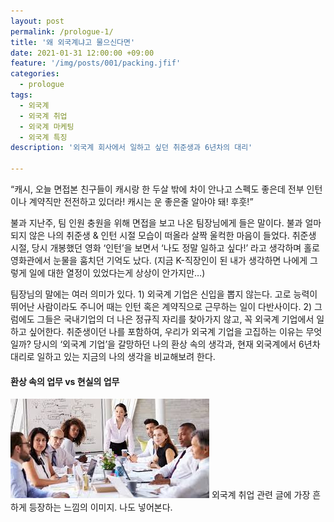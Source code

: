 ```yaml
---
layout: post
permalink: /prologue-1/
title: '왜 외국계냐고 물으신다면'
date: 2021-01-31 12:00:00 +09:00
feature: '/img/posts/001/packing.jfif'
categories:
  - prologue
tags:
  - 외국계
  - 외국계 취업
  - 외국계 마케팅
  - 외국계 특징
description: '외국계 회사에서 일하고 싶던 취준생과 6년차의 대리'

---
```

“캐시, 오늘 면접본 친구들이 캐시랑 한 두살 밖에 차이 안나고 스펙도 좋은데 전부 인턴이나 계약직만 전전하고 있더라! 캐시는 운 좋은줄 알아야 돼! 후훗!”

불과 지난주, 팀 인원 충원을 위해 면접을 보고 나온 팀장님에게 들은 말이다. 불과 얼마되지 않은 나의 취준생 & 인턴 시절 모습이 떠올라 살짝 울컥한 마음이 들었다. 취준생 시절, 당시 개봉했던 영화 ‘인턴’을 보면서 ‘나도 정말 일하고 싶다!’ 라고 생각하며 홀로 영화관에서 눈물을 훔치던 기억도 났다. (지금 K-직장인이 된 내가 생각하면 나에게 그렇게 일에 대한 열정이 있었다는게 상상이 안가지만…)

팀장님의 말에는 여러 의미가 있다. 1) 외국계 기업은 신입을 뽑지 않는다. 고로 능력이 뛰어난 사람이라도 주니어 때는 인턴 혹은 계약직으로 근무하는 일이 다반사이다. 2) 그럼에도 그들은 국내기업의 더 나은 정규직 자리를 찾아가지 않고, 꼭 외국계 기업에서 일하고 싶어한다. 취준생이던 나를 포함하여, 우리가 외국계 기업을 고집하는 이유는 무엇일까? 당시의 ‘외국계 기업’을 갈망하던 나의 환상 속의 생각과, 현재 외국계에서 6년차 대리로 일하고 있는 지금의 나의 생각을 비교해보려 한다.

#### 환상 속의 업무 vs 현실의 업무

![환상 속 외국계 이미지](/img/posts/001/work.jfif)
외국계 취업 관련 글에 가장 흔하게 등장하는 느낌의 이미지. 나도 넣어본다.

